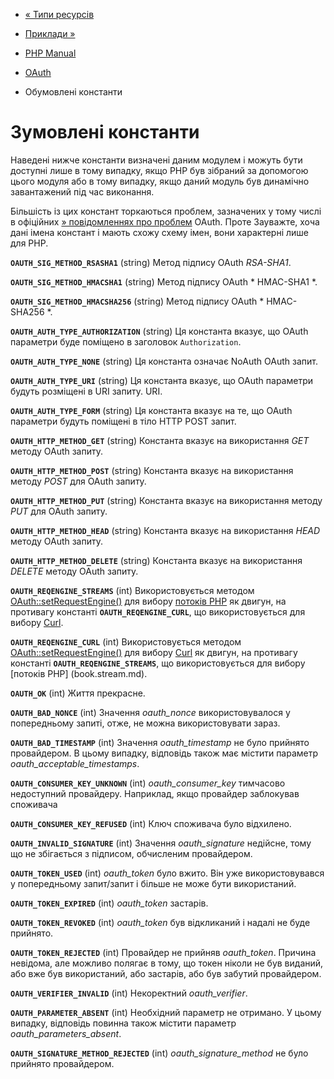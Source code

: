 - [« Типи ресурсів](oauth.resources.md)
- [Приклади »](oauth.examples.md)

- [PHP Manual](index.md)
- [OAuth](book.oauth.md)
- Обумовлені константи

# Зумовлені константи

Наведені нижче константи визначені даним модулем і можуть бути
доступні лише в тому випадку, якщо PHP був зібраний за допомогою цього
модуля або в тому випадку, якщо даний модуль був динамічно завантажений
під час виконання.

Більшість із цих констант торкаються проблем, зазначених у тому числі
в офіційних [» повідомленнях про
проблем](http://wiki.oauth.net/ProblemReporting) OAuth. Проте
Зауважте, хоча дані імена констант і мають схожу схему імен, вони
характерні лише для PHP.

**`OAUTH_SIG_METHOD_RSASHA1`** (string)
Метод підпису OAuth *RSA-SHA1*.

**`OAUTH_SIG_METHOD_HMACSHA1`** (string)
Метод підпису OAuth * HMAC-SHA1 *.

**`OAUTH_SIG_METHOD_HMACSHA256`** (string)
Метод підпису OAuth * HMAC-SHA256 *.

**`OAUTH_AUTH_TYPE_AUTHORIZATION`** (string)
Ця константа вказує, що OAuth параметри буде поміщено в заголовок
`Authorization`.

**`OAUTH_AUTH_TYPE_NONE`** (string)
Ця константа означає NoAuth OAuth запит.

**`OAUTH_AUTH_TYPE_URI`** (string)
Ця константа вказує, що OAuth параметри будуть розміщені в URI
запиту. URI.

**`OAUTH_AUTH_TYPE_FORM`** (string)
Ця константа вказує на те, що OAuth параметри будуть поміщені в тіло HTTP
POST запит.

**`OAUTH_HTTP_METHOD_GET`** (string)
Константа вказує на використання *GET* методу OAuth запиту.

**`OAUTH_HTTP_METHOD_POST`** (string)
Константа вказує на використання методу *POST* для OAuth запиту.

**`OAUTH_HTTP_METHOD_PUT`** (string)
Константа вказує на використання методу *PUT* для OAuth запиту.

**`OAUTH_HTTP_METHOD_HEAD`** (string)
Константа вказує на використання *HEAD* методу OAuth запиту.

**`OAUTH_HTTP_METHOD_DELETE`** (string)
Константа вказує на використання *DELETE* методу OAuth запиту.

**`OAUTH_REQENGINE_STREAMS`** (int)
Використовується методом
[OAuth::setRequestEngine()](oauth.setrequestengine.md) для вибору
[потоків PHP](book.stream.md) як двигун, на противагу
константі **`OAUTH_REQENGINE_CURL`**, що використовується для вибору
[Curl](book.curl.md).

**`OAUTH_REQENGINE_CURL`** (int)
Використовується методом
[OAuth::setRequestEngine()](oauth.setrequestengine.md) для вибору
[Curl](book.curl.md) як двигун, на противагу константі
**`OAUTH_REQENGINE_STREAMS`**, що використовується для вибору [потоків
PHP] (book.stream.md).

**`OAUTH_OK`** (int)
Життя прекрасне.

**`OAUTH_BAD_NONCE`** (int)
Значення *oauth_nonce* використовувалося у попередньому запиті,
отже, не можна використовувати зараз.

**`OAUTH_BAD_TIMESTAMP`** (int)
Значення *oauth_timestamp* не було прийнято провайдером. В цьому випадку,
відповідь також має містити параметр *oauth_acceptable_timestamps*.

**`OAUTH_CONSUMER_KEY_UNKNOWN`** (int)
*oauth_consumer_key* тимчасово недоступний провайдеру. Наприклад, якщо
провайдер заблокував споживача

**`OAUTH_CONSUMER_KEY_REFUSED`** (int)
Ключ споживача було відхилено.

**`OAUTH_INVALID_SIGNATURE`** (int)
Значення *oauth_signature* недійсне, тому що не збігається з
підписом, обчисленим провайдером.

**`OAUTH_TOKEN_USED`** (int)
*oauth_token* було вжито. Він уже використовувався у попередньому
запит/запит і більше не може бути використаний.

**`OAUTH_TOKEN_EXPIRED`** (int)
*oauth_token* застарів.

**`OAUTH_TOKEN_REVOKED`** (int)
*oauth_token* був відкликаний і надалі не буде прийнято.

**`OAUTH_TOKEN_REJECTED`** (int)
Провайдер не прийняв *oauth_token*. Причина невідома, але можливо
полягає в тому, що токен ніколи не був виданий, або вже був
використаний, або застарів, або був забутий провайдером.

**`OAUTH_VERIFIER_INVALID`** (int)
Некоректний *oauth_verifier*.

**`OAUTH_PARAMETER_ABSENT`** (int)
Необхідний параметр не отримано. У цьому випадку, відповідь повинна також
містити параметр *oauth_parameters_absent*.

**`OAUTH_SIGNATURE_METHOD_REJECTED`** (int)
*oauth_signature_method* не було прийнято провайдером.
